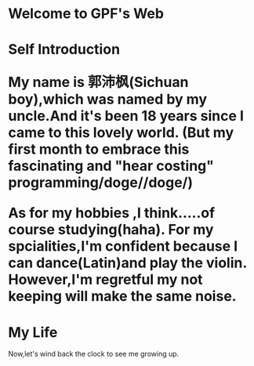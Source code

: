  <h1> Welcome to GPF's Web
 <h1> Self Introduction
<p>My name is 郭沛枫(Sichuan boy),which was named by my uncle.And it's been 18 years since I came to this lovely world.
(But my first month to embrace this fascinating and "hear costing" programming/doge//doge/)
<p>As for my hobbies ,I think.....of course studying(haha). For my spcialities,I'm confident because I can dance(Latin)and play the violin.
 However,I'm regretful my not keeping will make the same noise.
<h1> My Life </h1>
<p>Now,let's wind back the clock to see me growing up.
<div>
<img src="images/3.jpg/>
<h1>Even if it was not allowed,our family still had the second child---me.
